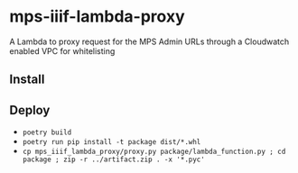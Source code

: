 # mps-iiif-lambda-proxy
A Lambda to proxy request for the MPS Admin URLs through a Cloudwatch enabled VPC for whitelisting

## Install

## Deploy
- `poetry build`
- `poetry run pip install -t package dist/*.whl`
- `cp mps_iiif_lambda_proxy/proxy.py package/lambda_function.py ; cd package ; zip -r ../artifact.zip . -x '*.pyc'`